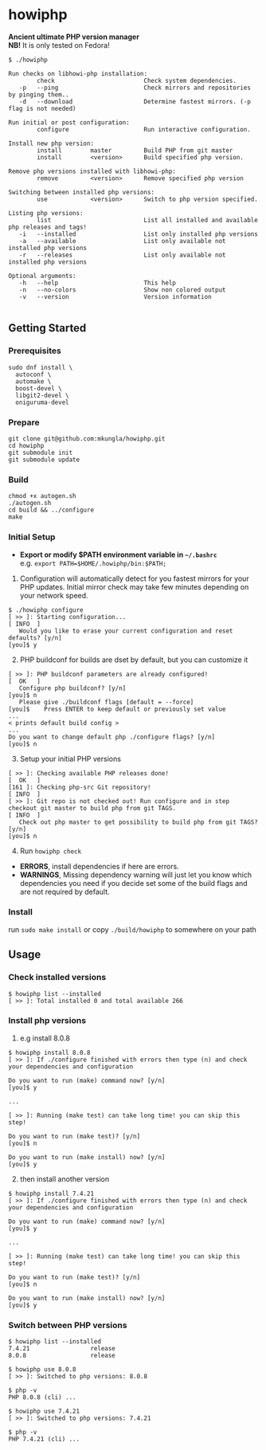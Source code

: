 # howiphp

**Ancient ultimate PHP version manager**  
**NB!** It is only tested on Fedora!

```
$ ./howiphp

Run checks on libhowi-php installation:
        check                         Check system dependencies.
   -p   --ping                        Check mirrors and repositories by pinging them..
   -d   --download                    Determine fastest mirrors. (-p flag is not needed)

Run initial or post configuration:
        configure                     Run interactive configuration.

Install new php version:
        install        master         Build PHP from git master
        install        <version>      Build specified php version.

Remove php versions installed with libhowi-php:
        remove         <version>      Remove specified php version

Switching between installed php versions:
        use            <version>      Switch to php version specified.

Listing php versions:
        list                          List all installed and available php releases and tags!
   -i   --installed                   List only installed php versions
   -a   --available                   List only available not installed php versions
   -r   --releases                    List only available not installed php versions

Optional arguments:
   -h   --help                        This help
   -n   --no-colors                   Show non colored output
   -v   --version                     Version information


```

## Getting Started

### Prerequisites

```
sudo dnf install \
  autoconf \
  automake \
  boost-devel \
  libgit2-devel \
  oniguruma-devel
```

### Prepare

```
git clone git@github.com:mkungla/howiphp.git
cd howiphp
git submodule init
git submodule update

```

### Build

```
chmod +x autogen.sh
./autogen.sh
cd build && ../configure
make
```

### Initial Setup

- **Export or modify \$PATH environment variable in `~/.bashrc`**  
  e.g. `export PATH=$HOME/.howiphp/bin:$PATH;`


1. Configuration will automatically detect for you fastest mirrors for your PHP updates. Initial mirror check may take few minutes depending on your network speed.

```
$ ./howiphp configure
[ >> ]: Starting configuration...                                                                                                                                                [ INFO  ]
   Would you like to erase your current configuration and reset defaults? [y/n]
[you]$ y
```

2. PHP buildconf for builds are dset by default, but you can customize it

```
[ >> ]: PHP buildconf parameters are already configured!                                                                                     [  OK   ]
   Configure php buildconf? [y/n]
[you]$ n
   Please give ./buildconf flags [default = --force]
[you]$    Press ENTER to keep default or previously set value
...
< prints default build config >
...
Do you want to change default php ./configure flags? [y/n]
[you]$ n
```

3. Setup your initial PHP versions

```
[ >> ]: Checking available PHP releases done!                                                                                                [  OK   ]
[161 ]: Checking php-src Git repository!                                                                                                     [ INFO  ]
[ >> ]: Git repo is not checked out! Run configure and in step checkout git master to build php from git TAGS.                               [ INFO  ]
   Check out php master to get possibility to build php from git TAGS? [y/n]
[you]$ n
```

4. Run `howiphp check`

- **ERRORS**, install dependencies if here are errors.
- **WARNINGS**, Missing dependency warning will just let you know which dependencies you need if you decide set some of the build flags and are not required by default.

### Install

run `sudo make install` or copy `./build/howiphp` to somewhere on your path


## Usage

### Check installed versions
```
$ howiphp list --installed
[ >> ]: Total installed 0 and total available 266
```

### Install php versions

1. e.g install 8.0.8

```
$ howiphp install 8.0.8
[ >> ]: If ./configure finished with errors then type (n) and check your dependencies and configuration

Do you want to run (make) command now? [y/n]
[you]$ y

...

[ >> ]: Running (make test) can take long time! you can skip this step!

Do you want to run (make test)? [y/n]
[you]$ n

Do you want to run (make install) now? [y/n]
[you]$ y

```

2. then install another version

```
$ howiphp install 7.4.21
[ >> ]: If ./configure finished with errors then type (n) and check your dependencies and configuration

Do you want to run (make) command now? [y/n]
[you]$ y

...

[ >> ]: Running (make test) can take long time! you can skip this step!

Do you want to run (make test)? [y/n]
[you]$ n

Do you want to run (make install) now? [y/n]
[you]$ y

```

### Switch between PHP versions

```
$ howiphp list --installed
7.4.21                 release 
8.0.8                  release

$ howiphp use 8.0.8
[ >> ]: Switched to php versions: 8.0.8

$ php -v
PHP 8.0.8 (cli) ...

$ howiphp use 7.4.21
[ >> ]: Switched to php versions: 7.4.21

$ php -v
PHP 7.4.21 (cli) ...
```
